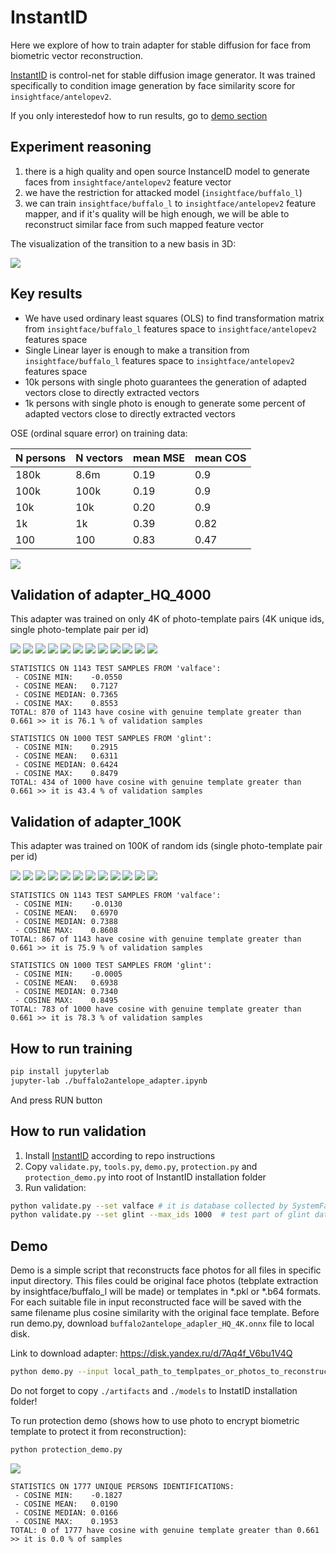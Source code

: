 # InstantID

Here we explore of how to train adapter for stable diffusion for face from biometric vector reconstruction.

[InstantID](https://github.com/instantX-research/InstantID) is control-net for stable diffusion image generator. It was 
trained specifically to condition image generation by face similarity score for `insightface/antelopev2`.

If you only interestedof how to run results, go to [demo section](#Demo) 

## Experiment reasoning

1. there is a high quality and open source InstanceID model to generate faces from `insightface/antelopev2` feature vector
2. we have the restriction for attacked model (`insightface/buffalo_l`)
3. we can train `insightface/buffalo_l` to `insightface/antelopev2` feature mapper, and if it's quality will be high enough, we will be able to reconstruct similar face from such mapped feature vector

The visualization of the transition to a new basis in 3D:

![](./artifacts/figures/transition2new_basis.png)

## Key results

* We have used ordinary least squares (OLS) to find transformation matrix from `insightface/buffalo_l` features space to `insightface/antelopev2` features space  
* Single Linear layer is enough to make a transition from `insightface/buffalo_l` features space to `insightface/antelopev2` features space 
* 10k persons with single photo guarantees the generation of adapted vectors close to directly extracted vectors
* 1k persons with single photo is enough to generate some percent of adapted vectors close to directly extracted vectors

OSE (ordinal square error) on training data:

| N persons | N vectors | mean MSE | mean COS |
|-----------|-----------|----------|----------|
| 180k      | 8.6m      | 0.19     | 0.9      |
| 100k      | 100k      | 0.19     | 0.9      |
| 10k       | 10k       | 0.20     | 0.9      |
| 1k        | 1k        | 0.39     | 0.82     |
| 100       | 100       | 0.83     | 0.47     |


![](artifacts/figures/img.png)

## Validation of adapter_HQ_4000

This adapter was trained on only 4K of photo-template pairs (4K unique ids, single photo-template pair per id)

![](./artifacts/adapter_HQ_4000_sample_0.png)      ![](./artifacts/adapter_HQ_4000_sample_1.png)      ![](./artifacts/adapter_HQ_4000_sample_2.png)
![](./artifacts/adapter_HQ_4000_sample_3.png)      ![](./artifacts/adapter_HQ_4000_sample_4.png)      ![](./artifacts/adapter_HQ_4000_sample_5.png)
![](./artifacts/adapter_HQ_4000_sample_6.png)      ![](./artifacts/adapter_HQ_4000_sample_7.png)      ![](./artifacts/adapter_HQ_4000_sample_8.png)
![](./artifacts/adapter_HQ_4000_sample_9.png)      ![](./artifacts/adapter_HQ_4000_sample_10.png)     ![](./artifacts/adapter_HQ_4000_sample_11.png)

```
STATISTICS ON 1143 TEST SAMPLES FROM 'valface':
 - COSINE MIN:    -0.0550
 - COSINE MEAN:   0.7127
 - COSINE MEDIAN: 0.7365
 - COSINE MAX:    0.8553
TOTAL: 870 of 1143 have cosine with genuine template greater than 0.661 >> it is 76.1 % of validation samples

STATISTICS ON 1000 TEST SAMPLES FROM 'glint':
 - COSINE MIN:    0.2915
 - COSINE MEAN:   0.6311
 - COSINE MEDIAN: 0.6424
 - COSINE MAX:    0.8479
TOTAL: 434 of 1000 have cosine with genuine template greater than 0.661 >> it is 43.4 % of validation samples
```

## Validation of adapter_100K

This adapter was trained on 100K of random ids (single photo-template pair per id)

![](./artifacts/adapter_100K_sample_0.png)      ![](./artifacts/adapter_100K_sample_1.png)      ![](./artifacts/adapter_100K_sample_2.png)
![](./artifacts/adapter_100K_sample_3.png)      ![](./artifacts/adapter_100K_sample_4.png)      ![](./artifacts/adapter_100K_sample_5.png)
![](./artifacts/adapter_100K_sample_6.png)      ![](./artifacts/adapter_100K_sample_7.png)      ![](./artifacts/adapter_100K_sample_8.png)
![](./artifacts/adapter_100K_sample_9.png)      ![](./artifacts/adapter_100K_sample_10.png)     ![](./artifacts/adapter_100K_sample_11.png)

```
STATISTICS ON 1143 TEST SAMPLES FROM 'valface':
 - COSINE MIN:    -0.0130
 - COSINE MEAN:   0.6970
 - COSINE MEDIAN: 0.7388
 - COSINE MAX:    0.8608
TOTAL: 867 of 1143 have cosine with genuine template greater than 0.661 >> it is 75.9 % of validation samples

STATISTICS ON 1000 TEST SAMPLES FROM 'glint':
 - COSINE MIN:    -0.0005
 - COSINE MEAN:   0.6938
 - COSINE MEDIAN: 0.7340
 - COSINE MAX:    0.8495
TOTAL: 783 of 1000 have cosine with genuine template greater than 0.661 >> it is 78.3 % of validation samples
```

## How to run training

```bash
pip install jupyterlab
jupyter-lab ./buffalo2antelope_adapter.ipynb  
```

And press RUN button

## How to run validation

1. Install [InstantID](https://github.com/instantX-research/InstantID) according to repo instructions
2. Copy `validate.py`, `tools.py`, `demo.py`, `protection.py` and `protection_demo.py` into root of InstantID installation folder
3. Run validation:

```bash 
python validate.py --set valface # it is database collected by SystemFailure (does not contain samples from glint nor webface)
python validate.py --set glint --max_ids 1000  # test part of glint dataset
```

## Demo

Demo is a simple script that reconstructs face photos for all files in specific input directory. This files could be 
original face photos (tebplate extraction by insightface/buffalo_l will be made) or templates in *.pkl or *.b64 formats.
For each suitable file in input reconstructed face will be saved with the same filename plus cosine similarity with
the original face template. Before run demo.py, download `buffalo2antelope_adapler_HQ_4K.onnx` file to local disk.

Link to download adapter: https://disk.yandex.ru/d/7Aq4f_V6bu1V4Q

```bash
python demo.py --input local_path_to_templpates_or_photos_to_reconstruct --output ./output --adapter ./models/buffalo_l_decoder_large_on_vgg11_v1.onnx
```

Do not forget to copy `./artifacts` and `./models` to InstatID installation folder!

To run protection demo (shows how to use photo to encrypt biometric template to protect it from reconstruction):

```bash
python protection_demo.py
```

![](../train_naive_decoder/artifacts/ROC.png)

```
STATISTICS ON 1777 UNIQUE PERSONS IDENTIFICATIONS:
 - COSINE MIN:    -0.1827
 - COSINE MEAN:   0.0190
 - COSINE MEDIAN: 0.0166
 - COSINE MAX:    0.1953
TOTAL: 0 of 1777 have cosine with genuine template greater than 0.661 >> it is 0.0 % of samples
```